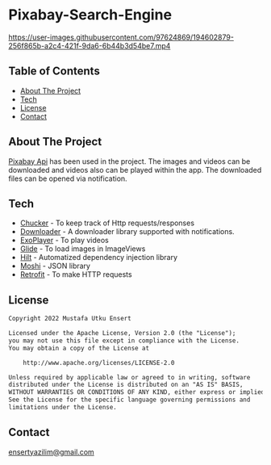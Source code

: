 # Pixabay-Search-Engine

https://user-images.githubusercontent.com/97624869/194602879-256f865b-a2c4-421f-9da6-6b44b3d54be7.mp4


## Table of Contents
* [About The Project](#about-the-project)
* [Tech](#tech)
* [License](#license)
* [Contact](#contact)


## About The Project
[Pixabay Api](https://pixabay.com/api/docs/) has been used in the project. The images and videos can be downloaded and videos also can be played within the app. The downloaded files can be opened via notification.


## Tech
* [Chucker](https://github.com/ChuckerTeam/chucker) - To keep track of Http requests/responses
* [Downloader](https://github.com/mutkuensert/Downloader) - A downloader library supported with notifications.
* [ExoPlayer](https://exoplayer.dev/) - To play videos
* [Glide](https://github.com/bumptech/glide) - To load images in ImageViews
* [Hilt](https://developer.android.com/training/dependency-injection/hilt-android) - Automatized dependency injection library
* [Moshi](https://github.com/square/moshi/) - JSON library
* [Retrofit](https://square.github.io/retrofit/) - To make HTTP requests


## License
```xml
Copyright 2022 Mustafa Utku Ensert

Licensed under the Apache License, Version 2.0 (the "License");
you may not use this file except in compliance with the License.
You may obtain a copy of the License at

    http://www.apache.org/licenses/LICENSE-2.0

Unless required by applicable law or agreed to in writing, software
distributed under the License is distributed on an "AS IS" BASIS,
WITHOUT WARRANTIES OR CONDITIONS OF ANY KIND, either express or implied.
See the License for the specific language governing permissions and
limitations under the License.
```


## Contact
[ensertyazilim@gmail.com](#)
